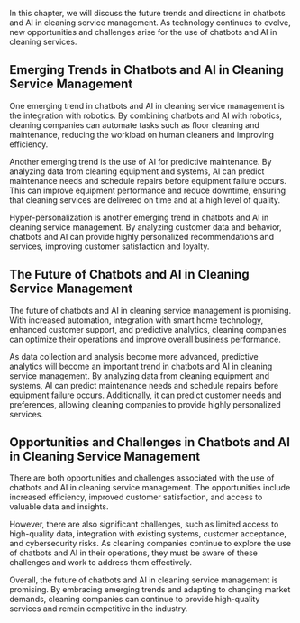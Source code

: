 
In this chapter, we will discuss the future trends and directions in chatbots and AI in cleaning service management. As technology continues to evolve, new opportunities and challenges arise for the use of chatbots and AI in cleaning services.

Emerging Trends in Chatbots and AI in Cleaning Service Management
-----------------------------------------------------------------

One emerging trend in chatbots and AI in cleaning service management is the integration with robotics. By combining chatbots and AI with robotics, cleaning companies can automate tasks such as floor cleaning and maintenance, reducing the workload on human cleaners and improving efficiency.

Another emerging trend is the use of AI for predictive maintenance. By analyzing data from cleaning equipment and systems, AI can predict maintenance needs and schedule repairs before equipment failure occurs. This can improve equipment performance and reduce downtime, ensuring that cleaning services are delivered on time and at a high level of quality.

Hyper-personalization is another emerging trend in chatbots and AI in cleaning service management. By analyzing customer data and behavior, chatbots and AI can provide highly personalized recommendations and services, improving customer satisfaction and loyalty.

The Future of Chatbots and AI in Cleaning Service Management
------------------------------------------------------------

The future of chatbots and AI in cleaning service management is promising. With increased automation, integration with smart home technology, enhanced customer support, and predictive analytics, cleaning companies can optimize their operations and improve overall business performance.

As data collection and analysis become more advanced, predictive analytics will become an important trend in chatbots and AI in cleaning service management. By analyzing data from cleaning equipment and systems, AI can predict maintenance needs and schedule repairs before equipment failure occurs. Additionally, it can predict customer needs and preferences, allowing cleaning companies to provide highly personalized services.

Opportunities and Challenges in Chatbots and AI in Cleaning Service Management
------------------------------------------------------------------------------

There are both opportunities and challenges associated with the use of chatbots and AI in cleaning service management. The opportunities include increased efficiency, improved customer satisfaction, and access to valuable data and insights.

However, there are also significant challenges, such as limited access to high-quality data, integration with existing systems, customer acceptance, and cybersecurity risks. As cleaning companies continue to explore the use of chatbots and AI in their operations, they must be aware of these challenges and work to address them effectively.

Overall, the future of chatbots and AI in cleaning service management is promising. By embracing emerging trends and adapting to changing market demands, cleaning companies can continue to provide high-quality services and remain competitive in the industry.
